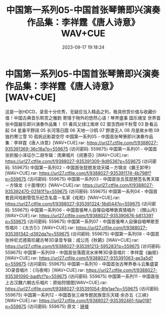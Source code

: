 ﻿---
title: 中国第一系列05-中国首张琴箫即兴演奏作品集：李祥霆《唐人诗意》WAV+CUE
date: 2023-09-17 19:18:24
categories: 古典音乐、新世纪、纯音雅乐
tags: 纯音雅乐
---
# 中国第一系列05-中国首张琴箫即兴演奏作品集：李祥霆《唐人诗意》[WAV+CUE]

这是一张HDCD，录音十分优秀，无疑应当入精品之列，极具欣赏价值与收藏价值！中国古典音乐聆赏之雅韵 寄情于物外的悠然心语！琴界盛事
国乐瑰宝 世界首张中国器乐即兴演奏作品集！
01 春风又绿江南岸
02 窗含西岭千秋雪
03 卧看云起
04 星垂平野阔
05 长河落日圆
06 天地一沙鸥
07 野渡无人
08 月是故乡明
09 独钓寒江雪
10 孤帆远影碧空尽
中国第一系列05 - 中国首张琴箫即兴演奏作品集：李祥霆《唐人诗意》[WAV+CUE].rar: https://url27.ctfile.com/f/9388027-935391369-36c18a?p=559675
(访问密码: 559675)
中国第一系列01 - 中国首张折服小泽征尔二胡专辑：雨果唱片《闵惠芬》[WAV+CUE].rar: https://url27.ctfile.com/f/9388027-935391309-9d9536?p=559675
(访问密码: 559675)
中国第一系列02 - 中国首张琵琶发烧天碟－方锦龙《霸王卸甲》[WAV+CUE].rar: https://url27.ctfile.com/f/9388027-935391174-4b798f?p=559675
(访问密码: 559675)
中国第一系列03 - 中国首张五弦琵琶签名售天碟－方锦龙《十面埋伏》[WAV+CUE].rar: https://url27.ctfile.com/f/9388027-935392470-03181f?p=559675
(访问密码: 559675)
中国第一系列04 - 中国首套民间戏剧管弦乐纪念名盘－名家《戏苑》[WAV+CUE].rar: https://url27.ctfile.com/f/9388027-935391324-18d044?p=559675
(访问密码: 559675)
中国第一系列06 - 中国首張琴人自彈自唱琴歌真情唱片：《關山月》[WAV+CUE].rar: https://url27.ctfile.com/f/9388027-935390676-b81339?p=559675
(访问密码: 559675)
中国第一系列07 - 中国首張琴人自彈自唱琴歌至性唱片：《太古引》[WAV+CUE].rar: https://url27.ctfile.com/f/9388027-935391342-d392da?p=559675
(访问密码: 559675)
中国第一系列08 - 中国首张仲尼式德斋珍藏古琴3D录音专辑：成公亮《秋籁》[WAV+CUE].rar: https://url27.ctfile.com/f/9388027-935391213-595283?p=559675
(访问密码: 559675)
中国第一系列09 - 中国首张落霞流水宋琴3D录音唱片：李祥霆《幽居》[WAV+CUE].rar: https://url27.ctfile.com/f/9388027-935391063-ae3a5d?p=559675
(访问密码: 559675)
中国第一系列10 - 中国首张古琴界泰斗云集盛宴3D录音唱片：《乌夜啼》[WAV+CUE].rar: https://url27.ctfile.com/f/9388027-935391090-badfcf?p=559675
(访问密码: 559675)
中国第一系列11 - 中国首张上古汉魏六朝古乐唱片：原始狩猎图[WAV+CUE].rar: https://url27.ctfile.com/f/9388027-935391054-8fe1ae?p=559675
(访问密码: 559675)
中国第一系列12 - 中国首张三峡专题民族音乐天碟·余亦五《三峡》[WAV+CUE].rar: https://url27.ctfile.com/f/9388027-935392461-fda018?p=559675
(访问密码: 559675)
原文：[链接](https://blog.sina.com.cn/s/blog_1647c7e76010313gh.html)